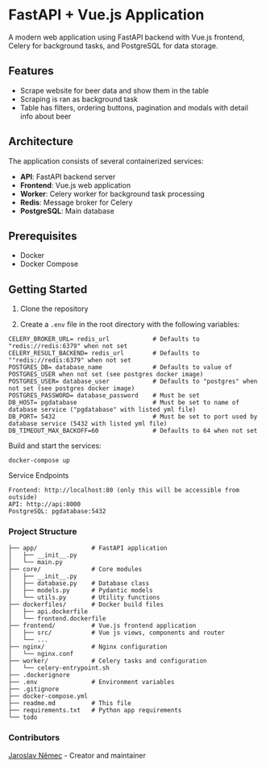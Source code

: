 # FastAPI + Vue.js Application

A modern web application using FastAPI backend with Vue.js frontend, Celery for background tasks, and PostgreSQL for data storage.

## Features
- Scrape website for beer data and show them in the table
- Scraping is ran as background task
- Table has filters, ordering buttons, pagination and modals with detail info about beer

## Architecture

The application consists of several containerized services:

- **API**: FastAPI backend server
- **Frontend**: Vue.js web application
- **Worker**: Celery worker for background task processing
- **Redis**: Message broker for Celery
- **PostgreSQL**: Main database

## Prerequisites

- Docker
- Docker Compose

## Getting Started

1. Clone the repository

2. Create a `.env` file in the root directory with the following variables:
```
CELERY_BROKER_URL= redis_url            # Defaults to "redis://redis:6379" when not set
CELERY_RESULT_BACKEND= redis_url        # Defaults to ""redis://redis:6379" when not set
POSTGRES_DB= database_name              # Defaults to value of POSTGRES_USER when not set (see postgres docker image)
POSTGRES_USER= database_user            # Defaults to "postgres" when not set (see postgres docker image)
POSTGRES_PASSWORD= database_password    # Must be set
DB_HOST= pgdatabase                     # Must be set to name of database service ("pgdatabase" with listed yml file)
DB_PORT= 5432                           # Must be set to port used by database service (5432 with listed yml file)
DB_TIMEOUT_MAX_BACKOFF=60               # Defaults to 64 when not set
```

Build and start the services:
```
docker-compose up
```

Service Endpoints
```
Frontend: http://localhost:80 (only this will be accessible from outside)
API: http://api:8000          
PostgreSQL: pgdatabase:5432
```

### Project Structure
```
├── app/               # FastAPI application
│   ├── __init__.py
│   └── main.py
├── core/              # Core modules
│   ├── __init__.py
│   ├── database.py    # Database class
│   ├── models.py      # Pydantic models
│   └── utils.py       # Utility functions
├── dockerfiles/       # Docker build files
│   ├── api.dockerfile
│   └── frontend.dockerfile
├── frontend/          # Vue.js frontend application
│   ├── src/           # Vue js views, components and router
│   └── ...
├── nginx/             # Nginx configuration
│   └── nginx.conf
├── worker/            # Celery tasks and configuration
│   └── celery-entrypoint.sh
├── .dockerignore
├── .env               # Environment variables
├── .gitignore
├── docker-compose.yml
├── readme.md          # This file
├── requirements.txt   # Python app requirements
└── todo
```
### Contributors
[Jaroslav Němec](https://github.com/jnemec91) - Creator and maintainer

